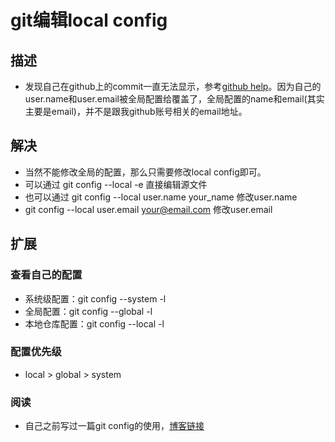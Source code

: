 # git编辑local config

## 描述
* 发现自己在github上的commit一直无法显示，参考[github help](https://help.github.com/articles/why-are-my-contributions-not-showing-up-on-my-profile/)。因为自己的user.name和user.email被全局配置给覆盖了，全局配置的name和email(其实主要是email)，并不是跟我github账号相关的email地址。

## 解决
* 当然不能修改全局的配置，那么只需要修改local config即可。
* 可以通过 git config --local -e 直接编辑源文件
* 也可以通过 git config --local user.name your_name 修改user.name
* git config --local user.email your@email.com 修改user.email

## 扩展

### 查看自己的配置
* 系统级配置：git config --system -l
* 全局配置：git config --global -l
* 本地仓库配置：git config --local -l

### 配置优先级
* local > global > system

### 阅读
* 自己之前写过一篇git config的使用，[博客链接](http://blog.csdn.net/hutaoer06051/article/details/8275069)